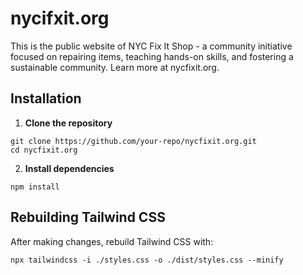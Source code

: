 # nycifxit.org
This is the public website of NYC Fix It Shop - a community initiative focused on repairing items, teaching hands-on skills, and fostering a sustainable community. Learn more at nycfixit.org.

## Installation

1. **Clone the repository**
```
git clone https://github.com/your-repo/nycfixit.org.git
cd nycfixit.org
```
2. **Install dependencies**
```
npm install
```


## Rebuilding Tailwind CSS

After making changes, rebuild Tailwind CSS with:

```
npx tailwindcss -i ./styles.css -o ./dist/styles.css --minify
```
